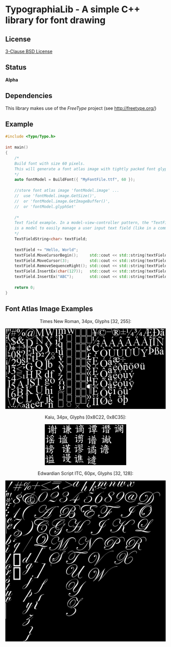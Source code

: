 TypographiaLib - A simple C++ library for font drawing
======================================================

License
-------

[3-Clause BSD License](https://github.com/LukasBanana/GaussianLib/blob/master/LICENSE.txt)

Status
------

**Alpha**

Dependencies
------------
This library makes use of the *FreeType* project (see http://freetype.org/)

Example
-------

```cpp
#include <Typo/Typo.h>

int main()
{
    /*
    Build font with size 60 pixels.
    This will generate a font atlas image with tightly packed font glyphs.
    */
    auto fontModel = BuildFont({ "MyFontFile.ttf", 60 });
    
    //store font atlas image 'fontModel.image' ...
    //  use 'fontModel.image.GetSize()',
    //  or 'fontModel.image.GetImageBuffer()',
    //  or 'fontModel.glyphSet'
    
    /*
    Text field example. In a model-view-controller pattern, the "TextFieldString"
    is a model to easily manage a user input text field (like in a command line).
    */
    TextFieldString<char> textField;

    textField += "Hello, World";
    textField.MoveCursorBegin();     std::cout << std::string(textField) << std::endl;
    textField.MoveCursor(3);         std::cout << std::string(textField) << std::endl;
    textField.RemoveSequenceRight(); std::cout << std::string(textField) << std::endl;
    textField.InsertEx(char(127));   std::cout << std::string(textField) << std::endl;
    textField.InsertEx("ABC");       std::cout << std::string(textField) << std::endl;
    
    return 0;
}
```

Font Atlas Image Examples
-------------------------

<p align="center">Times New Roman, 34px, Glyphs [32, 255]:</p>
<p align="center"><img src="media/fontatlas_times.png" alt="media/fontatlas_times.png"/></p>

<p align="center">Kaiu, 34px, Glyphs [0x8C22, 0x8C35]:</p>
<p align="center"><img src="media/fontatlas_kaiu.png" alt="media/fontatlas_kaiu.png"/></p>

<p align="center">Edwardian Script ITC, 60px, Glyphs [32, 128]:</p>
<p align="center"><img src="media/fontatlas_edwardian_script.png" alt="media/fontatlas_edwardian_script.png"/></p>
